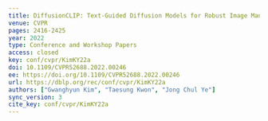 ```yaml
---
title: DiffusionCLIP: Text-Guided Diffusion Models for Robust Image Manipulation.
venue: CVPR
pages: 2416-2425
year: 2022
type: Conference and Workshop Papers
access: closed
key: conf/cvpr/KimKY22a
doi: 10.1109/CVPR52688.2022.00246
ee: https://doi.org/10.1109/CVPR52688.2022.00246
url: https://dblp.org/rec/conf/cvpr/KimKY22a
authors: ["Gwanghyun Kim", "Taesung Kwon", "Jong Chul Ye"]
sync_version: 3
cite_key: conf/cvpr/KimKY22a
---
```

